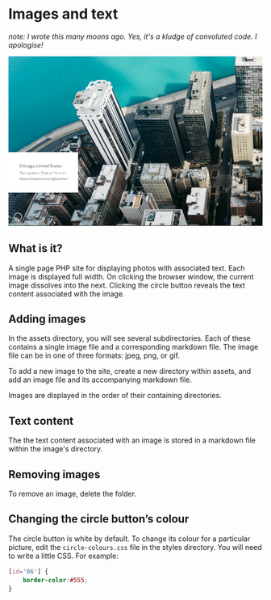 # Images and text
_note: I wrote this many moons ago. Yes, it's a kludge of convoluted code. I apologise!_

![screenshot](screenshot.png)

## What is it?
A single page PHP site for displaying photos with associated text. Each image is displayed full width. On clicking the browser window, the current image dissolves into the next. Clicking the circle button reveals the text content associated with the image.

## Adding images
In the assets directory, you will see several subdirectories. Each of these contains a single image file and a corresponding markdown file. The image file can be in one of three formats: jpeg, png, or gif.

To add a new image to the site, create a new directory within assets, and add an image file and its accompanying markdown file.

Images are displayed in the order of their containing directories.

## Text content
The the text content associated with an image is stored in a markdown file within the image's directory.

## Removing images
To remove an image, delete the folder.

## Changing the circle button’s colour
The circle button is white by default. To change its colour for a particular picture, edit the `circle-colours.css` file in the styles directory. You will need to write a little CSS. For example:

```CSS
[id='06'] {
    border-color:#555;
}
```
